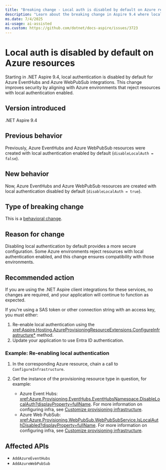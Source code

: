 ```yaml
---
title: "Breaking change - Local auth is disabled by default on Azure resources"
description: "Learn about the breaking change in Aspire 9.4 where local authentication is disabled by default for certain Azure resources."
ms.date: 7/4/2025
ai-usage: ai-assisted
ms.custom: https://github.com/dotnet/docs-aspire/issues/3723
---
```


# Local auth is disabled by default on Azure resources

Starting in .NET Aspire 9.4, local authentication is disabled by default for Azure EventHubs and Azure WebPubSub integrations. This change improves security by aligning with Azure environments that reject resources with local authentication enabled.

## Version introduced

.NET Aspire 9.4

## Previous behavior

Previously, Azure EventHubs and Azure WebPubSub resources were created with local authentication enabled by default (`disableLocalAuth = false`).

## New behavior

Now, Azure EventHubs and Azure WebPubSub resources are created with local authentication disabled by default (`disableLocalAuth = true`).

## Type of breaking change

This is a [behavioral change](../categories.md#behavioral-change).

## Reason for change

Disabling local authentication by default provides a more secure configuration. Some Azure environments reject resources with local authentication enabled, and this change ensures compatibility with those environments.

## Recommended action

If you are using the .NET Aspire client integrations for these services, no changes are required, and your application will continue to function as expected.

If you're using a SAS token or other connection string with an access key, you must either:

1. Re-enable local authentication using the <xref:Aspire.Hosting.AzureProvisioningResourceExtensions.ConfigureInfrastructure*> method.
1. Update your application to use Entra ID authentication.

### Example: Re-enabling local authentication

1. In the corresponding Azure resource, chain a call to `ConfigureInfrastructure`.
1. Get the instance of the provisioning resource type in question, for example:

    - Azure Event Hubs: <xref:Azure.Provisioning.EventHubs.EventHubsNamespace.DisableLocalAuth?displayProperty=fullName>. For more information on configuring infra, see [Customize provisioning infrastructure](../../messaging/azure-event-hubs-integration.md#customize-provisioning-infrastructure).
    - Azure Web PubSub: <xref:Azure.Provisioning.WebPubSub.WebPubSubService.IsLocalAuthDisabled?displayProperty=fullName>. For more information on configuring infra, see [Customize provisioning infrastructure](../../messaging/azure-web-pubsub-integration.md#customize-provisioning-infrastructure).

## Affected APIs

- `AddAzureEventHubs`
- `AddAzureWebPubSub`
